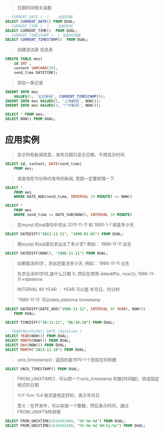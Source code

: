 > 日期时间相关函数
>
```sql
-- CURRENT_DATE (  )	当前日期
SELECT CURRENT_DATE() FROM DUAL;
-- CURRENT_TIME (  )	当前时间
SELECT CURRENT_TIME()  FROM DUAL;
-- CURRENT_TIMESTAMP (  ) 当前时间戳
SELECT CURRENT_TIMESTAMP()  FROM DUAL;
```

> 创建测试表 信息表
>
```sql
CREATE TABLE mes(
	id INT , 
	content VARCHAR(30), 
	send_time DATETIME);
```


> 添加一条记录
>
```sql
INSERT INTO mes 
	VALUES(1, '北京新闻', CURRENT_TIMESTAMP()); 
INSERT INTO mes VALUES(2, '上海新闻', NOW());
INSERT INTO mes VALUES(3, '广州新闻', NOW());

SELECT * FROM mes;
SELECT NOW() FROM DUAL;
```



# 应用实例

> 显示所有新闻信息，发布日期只显示日期，不用显示时间.
>
```sql
SELECT id, content, DATE(send_time) 
	FROM mes;
```

> 请查询在10分钟内发布的新闻, 思路一定要梳理一下.
>
```sql
SELECT * 
	FROM mes
	WHERE DATE_ADD(send_time, INTERVAL 10 MINUTE) >= NOW()

SELECT * 
	FROM mes
	WHERE send_time >= DATE_SUB(NOW(), INTERVAL 10 MINUTE) 
```

> 在mysql 的sql语句中求出 2011-11-11 和 1990-1-1 相差多少天
>
```sql
SELECT DATEDIFF("2011-11-11", "1990-01-01") FROM DUAL;
```

> 用mysql 的sql语句求出活了多少天?  例如： 1986-11-11 出生
>
```sql
SELECT DATEDIFF(NOW(), "1986-11-11") FROM DUAL;
```

> 如果能活80岁，求出还能活多少天;  例如： 1986-11-11 出生
>
> 先求出活80岁时,是什么日期 X;  然后在使用 datediff(x, now());  1986-11-11->datetime
>
> INTERVAL 80 YEAR ： YEAR 可以是 年月日，时分秒
>
> '1986-11-11' 可以date,datetime timestamp 
>
```sql
SELECT DATEDIFF(DATE_ADD("1986-11-11", INTERVAL 80 YEAR), NOW()) 
	FROM DUAL;
	
SELECT TIMEDIFF("10:11:11", "06:10:10") FROM DUAL;

-- YEAR|Month|DAY| DATE (datetime )
SELECT YEAR(NOW()) FROM DUAL;
SELECT MONTH(NOW()) FROM DUAL;
SELECT DAY(NOW()) FROM DUAL;
SELECT MONTH("2013-11-10") FROM DUAL;
```

> unix_timestamp() : 返回的是1970-1-1 到现在的秒数
>
```sql
SELECT UNIX_TIMESTAMP() FROM DUAL;
```

> FROM_UNIXTIME() : 可以把一个unix_timestamp 秒数[时间戳]，转成指定格式的日期
>
> %Y-%m-%d 格式是规定好的，表示年月日
>
> 意义：在开发中，可以存放一个整数，然后表示时间，通过FROM_UNIXTIME转换
>   
```sql
SELECT FROM_UNIXTIME(1618483484, "%Y-%m-%d") FROM DUAL;
SELECT FROM_UNIXTIME(1618483100, "%Y-%m-%d %H:%i:%s") FROM DUAL;
```






